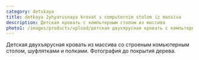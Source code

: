 ```yaml
---
category: detskaya
title: detkaya 2yhyarusnaya krovat s computernim stolom iz massiva
description: Детская кровать с компьтерным столом из массива
photo1: /images/products/upload/детская двухярусная кровать c компьтерным столом из массива.jpg
---
```

Детская двухъярусная кровать из массива со строеным комьютерным столом, шуфлятками и полками. Фотография до покрытия дерева.
